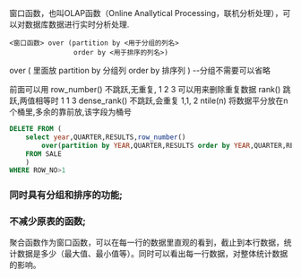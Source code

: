 窗口函数，也叫OLAP函数（Online Anallytical Processing，联机分析处理），可以对数据库数据进行实时分析处理.

```text
<窗口函数> over (partition by <用于分组的列名>
                order by <用于排序的列名>)
```

over (    里面放 partition by   分组列     order by  排序列        )                     --分组不需要可以省略

前面可以用          row_number()              不跳跃,无重复,      1  2   3             可以用来删除重复数据
                            rank()                            跳跃,两值相等时  1 1 3
                            dense_rank()                不跳跃,会重复       1,1, 2
                            ntile(n)                将数据平分放在n个桶里,多余的靠前放,该字段为桶号
```sql
DELETE FROM (
    select year,QUARTER,RESULTS,row_number() 
        over(partition by YEAR,QUARTER,RESULTS order by YEAR,QUARTER,RESULTS) AS ROW_NO 
    FROM SALE 
    )   
WHERE ROW_NO>1

```


###  同时具有分组和排序的功能;
### 不减少原表的函数;


聚合函数作为窗口函数，可以在每一行的数据里直观的看到，截止到本行数据，统计数据是多少（最大值、最小值等）。同时可以看出每一行数据，对整体统计数据的影响。